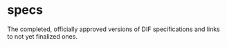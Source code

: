 # specs
The completed, officially approved versions of DIF specifications and links to not yet finalized ones. 
